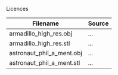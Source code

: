 
Licences

| Filename                           | Source             |
|------------------------------------|--------------------|
| armadillo_high_res.obj             | ...                |
| armadillo_high_res.stl             | ...                |
| astronaut_phil_a_ment.obj          | ...                |
| astronaut_phil_a_ment.stl          | ...                |